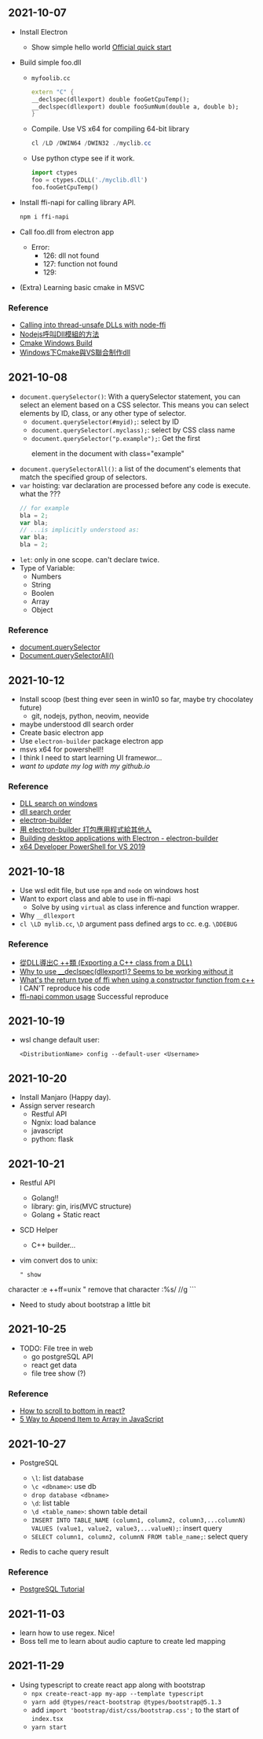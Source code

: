 ## 2021-10-07

- Install Electron
    - Show simple hello world
        [Official quick start](https://www.electronjs.org/docs/tutorial/quick-start)

- Build simple foo.dll
    - `myfoolib.cc`
        ```c++
        extern "C" {
        __declspec(dllexport) double fooGetCpuTemp();
        __declspec(dllexport) double fooSumNum(double a, double b);
        }
        ```
    - Compile. Use VS x64 for compiling 64-bit library
        ```powershell
        cl /LD /DWIN64 /DWIN32 ./myclib.cc
        ```
    - Use python ctype see if it work.
        ```python
        import ctypes
        foo = ctypes.CDLL('./myclib.dll')
        foo.fooGetCpuTemp()
        ```

- Install ffi-napi for calling library API.
    ```bash
    npm i ffi-napi
    ```
- Call foo.dll from electron app
    - Error:
        - 126: dll not found
        - 127: function not found
        - 129:
- (Extra) Learning basic cmake in MSVC

### Reference
- [Calling into thread-unsafe DLLs with node-ffi](https://medium.com/doctolib/calling-into-thread-unsafe-dlls-with-node-ffi-1ef83806a50c)
- [Nodejs呼叫Dll模組的方法](https://www.itread01.com/article/1537173380.html)
- [Cmake Windows Build](https://sumo.dlr.de/docs/Installing/Windows_Build.html)
- [Windows下Cmake與VS聯合制作dll](https://www.itread01.com/content/1547759736.html)

## 2021-10-08

- `document.querySelector()`: With a querySelector statement, you can select an element based on a CSS selector. This means you can select elements by ID, class, or any other type of selector.
    - `document.querySelector(#myid);`: select by ID
    - `document.querySelector(.myclass);`: select by CSS class name
    - `document.querySelector("p.example");`: Get the first <p> element in the document with class="example"
- `document.querySelectorAll()`: a list of the document's elements that match the specified group of selectors.
- `var` hoisting: var declaration are processed before any code is execute. what the ???
    ```javascript
    // for example
    bla = 2;
    var bla;
    // ...is implicitly understood as:
    var bla;
    bla = 2;
    ```
- `let`: only in one scope. can't declare twice.
- Type of Variable:
    - Numbers
    - String
    - Boolen
    - Array
    - Object

### Reference
- [document.querySelector](https://developer.mozilla.org/zh-TW/docs/Web/API/Document/querySelector)
- [Document.querySelectorAll()](https://developer.mozilla.org/en-US/docs/Web/API/Document/querySelectorAll)

## 2021-10-12

- Install scoop (best thing ever seen in win10 so far, maybe try chocolatey future)
    - git, nodejs, python, neovim, neovide
- maybe understood dll search order
- Create basic electron app
- Use `electron-builder` package electron app
- msvs x64 for powershell!!
- I think I need to start learning UI framewor...
- *want to update my log with my github.io*

### Reference
- [DLL search on windows](https://stackoverflow.com/questions/2463243/dll-search-on-windows)
- [dll search order](https://docs.microsoft.com/en-us/windows/win32/dlls/dynamic-link-library-search-order)
- [electron-builder](https://github.com/electron-userland/electron-builder)
- [用 electron-builder 打包應用程式給其他人](https://ithelp.ithome.com.tw/articles/10234399)
- [Building desktop applications with Electron - electron-builder](https://medium.com/@jamzi/building-desktop-applications-with-electron-electron-builder-47484193cbcc)
- [x64 Developer PowerShell for VS 2019](https://developercommunity.visualstudio.com/t/x64-developer-powershell-for-vs-2019/943058)

## 2021-10-18
- Use wsl edit file, but use `npm` and `node` on windows host
- Want to export class and able to use in ffi-napi
    - Solve by using `virtual` as class inference and function wrapper.
- Why `__dllexport`
- `cl \LD mylib.cc`, `\D` argument pass defined args to cc. e.g. `\DDEBUG`

### Reference

- [從DLL導出C ++類 (Exporting a C++ class from a DLL)](https://zh-tw.coderbridge.com/discussions/15a8be04e5a840d18c44789d0091f1e5)
- [Why to use \__declspec(dllexport)? Seems to be working without it](https://stackoverflow.com/questions/1641172/why-to-use-declspecdllexport-seems-to-be-working-without-it)
- [What's the return type of ffi when using a constructor function from c++](https://stackoverflow.com/questions/40556955/whats-the-return-type-of-ffi-when-using-a-constructor-function-from-c) I CAN'T reproduce his code
- [ffi-napi common usage](https://github.com/node-ffi/node-ffi/wiki/Node-FFI-Tutorial#common-usage) Successful reproduce

## 2021-10-19
- wsl change default user:

    ```
    <DistributionName> config --default-user <Username>
    ```

## 2021-10-20
- Install Manjaro (Happy day).
- Assign server research
    - Restful API
    - Ngnix: load balance
    - javascript
    - python: flask

## 2021-10-21
- Restful API
    - Golang!!
    - library: gin, iris(MVC structure)
    - Golang + Static react
- SCD Helper
    - C++ builder...
- vim convert dos to unix:

    ```vim
    " show  character
    :e ++ff=unix
    " remove that character
    :%s///g
    ```
- Need to study about bootstrap a little bit

## 2021-10-25
- TODO: File tree in web
    - go postgreSQL API
    - react get data
    - file tree show (?)
### Reference
- [How to scroll to bottom in react?](https://stackoverflow.com/questions/37620695/how-to-scroll-to-bottom-in-react)
- [5 Way to Append Item to Array in JavaScript](https://www.samanthaming.com/tidbits/87-5-ways-to-append-item-to-array/)

## 2021-10-27
- PostgreSQL
    - `\l`: list database
    - `\c <dbname>`: use db
    - `drop database <dbname>`
    - `\d`: list table
    - `\d <table_name>`: shown table detail
    - `INSERT INTO TABLE_NAME (column1, column2, column3,...columnN) VALUES (value1, value2, value3,...valueN);`: insert query
    - `SELECT column1, column2, columnN FROM table_name;`: select query

- Redis to cache query result


### Reference
- [PostgreSQL Tutorial](https://www.tutorialspoint.com/postgresql/index.htm)

## 2021-11-03
- learn how to use regex. Nice!
- Boss tell me to learn about audio capture to create led mapping

## 2021-11-29
- Using typescript to create react app along with bootstrap
    - `npx create-react-app my-app --template typescript`
    - `yarn add @types/react-bootstrap @types/bootstrap@5.1.3`
    - add `import 'bootstrap/dist/css/bootstrap.css';` to the start of `index.tsx`
    - `yarn start`
